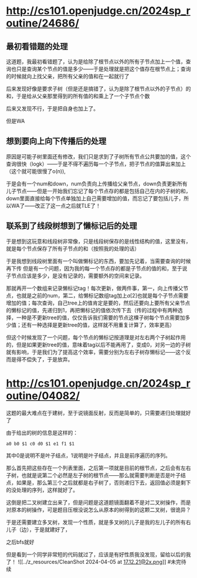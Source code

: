 # http://cs101.openjudge.cn/2024sp_routine/24686/

## 最初看错题的处理

这道题，我最初看错题了，认为是给除了根节点以外的所有子节点加上一个值，查询也只是查询某个节点的值是多少——于是处理就是把这个值存在根节点上；查询的时候就向上找父亲，把所有父亲的值和在一起就行了

后来发现好像是要求子树（但是还是搞错了，认为是除了根节点以外的子节点）的和，于是给从父亲那里得到的所有值的和乘上了一个子节点个数

后来又发现不行，于是把自身也加上了。

但是WA

## 想到要向上向下传播后的处理

原因是可能子树里面还有修改，我们只是求到了子树所有节点公共要加的值，这个查询很快（logk）——于是不得不遍历每一个子节点，把子节点的值算出来加上（这个就可能很慢了o(n)),

于是会有一个num和down，num负责向上传播给父亲节点，down负责更新所有儿子节点——但是一开始我们忘记了每个节点存的都是包括自己在内的子树的和，down里面直接给每个节点单独加上自己需要增加的值，而忘记了要包括儿子，所以WA了——改正了这一点之后就TLE了！

## 联系到了线段树想到了懒标记后的处理

于是想到这玩意和线段树非常像，只是线段树保存的是线性结构的值，这里没有，就是每个节点保存了所有子节点的和（按照我的处理的话）

于是我想到线段树里面有一个叫做懒标记的东西，要加先记着，当需要查询的时候再下传
但是有一个问题，因为我的每一个节点存的都是子节点的值的和，至于说子节点应该是多少，是没有记录的，需要额外的空间来记录。

那就再开一个数组来记录懒标记tag！每次更新，做两件事，第一，向上传播父节点，也就是之前的num，第二，给懒标记数组tag加上$a[2]$也就是每个子节点需要增加的值；每次查询，自己tree上的值肯定是要的，然后还要向上要所有父亲节点的懒标记的值，先递归到1，再把懒标记的值依次传下去（传的过程中有两种选择，一种是不更新tree的值，仅仅告诉我们需要的节点这棵子树每个节点需要加多少值；还有一种选择是更新tree的值，这样就不用重复计算了，效率更高）

但这个时候发现了一个问题，每个节点的懒标记按道理是对左右两个子树起作用的，但是如果更新tree的值，意味着tag以后不能再用了，变成0，对另一边的子树就有影响，于是我们为了提高这个效率，需要分别为左右子树存懒标记——这个反而是得不偿失了，于是放弃。


# http://cs101.openjudge.cn/2024sp_routine/04082/

这题的最大难点在于建树，至于说镜面反射，反而是简单的，只需要递归处理就好了

由于给出的树的信息是这样的：
```
a0 b0 $1 c0 d0 $1 e1 f1 $1
```
其中0是说明不是叶子结点，1说明是叶子结点，并且是前序遍历的序列。

那么首先把这些存在一个列表里面，之后第一项就是目前的根节点，之后会有左右子树，也就是说第二个必然是左子树的根节点——那么就需要判断是否是叶子结点，如果是，那么第三个之后就都是右子树了，否则递归下去，返回值必须是剩下的没处理的序列，这样就好了。

这倒是把二叉树建立出来了，但是问题是这道题镜面翻着不是对二叉树操作，而是对原本的树操作，可是题目压根没说怎么从原本的树得到的这颗二叉树，很诡异？

于是还需要建立多叉树，发现一个性质，就是多叉树的儿子是我的左儿子的所有右儿子（边），于是就建好了，

之后bfs就好

但是看到一个同学非常短的代码就过了，应该是有好性质我没发现，留给以后的我了！
![[../z_resources/CleanShot 2024-04-05 at 17.12.21@2x.png]]
#未完待续 

